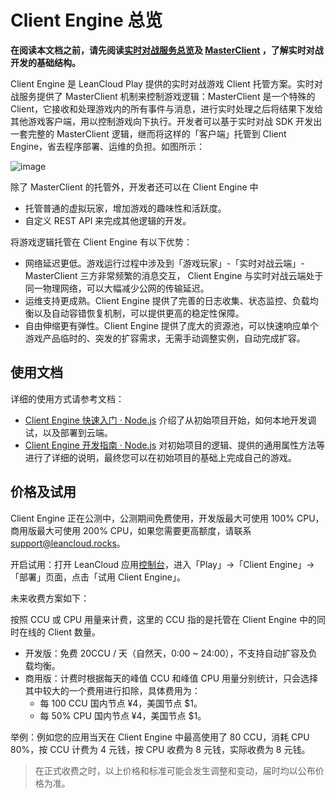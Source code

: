 # Client Engine 总览

**在阅读本文档之前，请先阅读[实时对战服务总览](multiplayer.html)及 [MasterClient](multiplayer-guide-js.html#MasterClient) ，了解实时对战开发的基础结构。**

Client Engine 是 LeanCloud Play 提供的实时对战游戏 Client 托管方案。实时对战服务提供了 MasterClient 机制来控制游戏逻辑：MasterClient 是一个特殊的 Client，它接收和处理游戏内的所有事件与消息，进行实时处理之后将结果下发给其他游戏客户端，用以控制游戏向下执行。开发者可以基于实时对战 SDK 开发出一套完整的 MasterClient 逻辑，继而将这样的「客户端」托管到 Client Engine，省去程序部署、运维的负担。如图所示：

![image](images/client-engine-structure.png)

除了 MasterClient 的托管外，开发者还可以在 Client Engine 中

* 托管普通的虚拟玩家，增加游戏的趣味性和活跃度。
* 自定义 REST API 来完成其他逻辑的开发。

将游戏逻辑托管在 Client Engine 有以下优势：

* 网络延迟更低。游戏运行过程中涉及到「游戏玩家」-「实时对战云端」- MasterClient 三方非常频繁的消息交互， Client Engine 与实时对战云端处于同一物理网络，可以大幅减少公网的传输延迟。
* 运维支持更成熟。Client Engine 提供了完善的日志收集、状态监控、负载均衡以及自动容错恢复机制，可以提供更高的稳定性保障。
* 自由伸缩更有弹性。Client Engine 提供了庞大的资源池，可以快速响应单个游戏产品临时的、突发的扩容需求，无需手动调整实例，自动完成扩容。

## 使用文档

详细的使用方式请参考文档：

* [Client Engine 快速入门 · Node.js](client-engine-quick-start-node.html) 介绍了从初始项目开始，如何本地开发调试，以及部署到云端。
* [Client Engine 开发指南 · Node.js](client-engine-guide-node.html) 对初始项目的逻辑、提供的通用属性方法等进行了详细的说明，最终您可以在初始项目的基础上完成自己的游戏。

## 价格及试用

Client Engine 正在公测中，公测期间免费使用，开发版最大可使用 100% CPU，商用版最大可使用 200% CPU，如果您需要更高额度，请联系 support@leancloud.rocks。

开启试用：打开 LeanCloud 应用[控制台](/app.html?appid={{appid}})，进入「Play」->「Client Engine」->「部署」页面，点击「试用 Client Engine」。

未来收费方案如下：

按照 CCU 或 CPU 用量来计费，这里的 CCU 指的是托管在 Client Engine 中的同时在线的 Client 数量。

* 开发版：免费 20CCU / 天（自然天，0:00 ~ 24:00），不支持自动扩容及负载均衡。
* 商用版：计费时根据每天的峰值 CCU 和峰值 CPU 用量分别统计，只会选择其中较大的一个费用进行扣除，具体费用为：
  * 每 100 CCU 国内节点 ¥4，美国节点 $1。
  * 每 50% CPU 国内节点 ¥4，美国节点 $1。

举例：例如您的应用当天在 Client Engine 中最高使用了 80 CCU，消耗 CPU 80%，按 CCU 计费为 4 元钱，按 CPU 收费为 8 元钱，实际收费为 8 元钱。

> 在正式收费之时，以上价格和标准可能会发生调整和变动，届时均以公布价格为准。